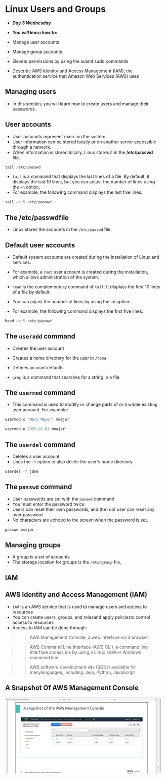 # Linux Users and Groups
- ***Day 3 Wednesday***

- ***You will learn how to:***
- Manage user accounts
- Manage group accounts
- Elevate permissions by using the suand sudo commands
- Describe AWS Identity and Access Management (IAM), the authentication service that Amazon Web Services (AWS) uses

## Managing users
- In this section, you will learn how to create users and manage their passwords.

## User accounts
- User accounts represent users on the system.
- User information can be stored locally or on another server accessible through a network.
- When information is stored locally, Linux stores it in the **/etc/passwd** file.

```javascript
tail /etc/passwd
```

- `tail` is a command that displays the last lines of a file. By default, it displays the last 10 lines, but you can adjust the number of lines using the `–n` option.
- For example, the following command displays the last five lines:

```javascript
tail –n 5 /etc/passwd
```

## The /etc/passwdfile
- Linux stores the accounts in the `/etc/passwd` file.

## Default user accounts
- Default system accounts are created during the installation of Linux and services.
- For example, a `root` user account is created during the installation, which allows administration of the system.

- `head` is the complementary command of `tail`. It displays the first 10 lines of a file by default.
- You can adjust the number of lines by using the `–n` option:
- For example, the following command displays the first five lines: 

```javascript
head –n 5 /etc/passwd
```

## The `useradd` command
- Creates the user account
- Creates a home directory for the user in `/home`
- Defines account defaults

- `grep` is a command that searches for a string in a file.

## The `usermod` command
- This command is used to modify or change parts of or a whole existing user account. For example:

```javascript
usermod-c "Mary Major" mmajor
```

```javascript
usermod-e 2025-01-01 mmajor
```

## The `userdel` command
- Deletes a user account
- Uses the `-r` option to also delete the user's home directory

```javascript
userdel -r jdoe
```

## The `passwd` command
- User passwords are set with the `passwd` command
- You must enter the password twice
- Users can reset their own passwords, and the root user can reset any user password
- No characters are echoed to the screen when the password is set.

```javascript
passwd mmajor
```

## Managing groups
- A group is a set of accounts
- The storage location for groups is the `/etc/group` file.

## IAM
## AWS Identity and Access Management (IAM)
- `IAM` is an AWS service that is used to manage users and access to resources
- You can create users, groups, and rolesand apply policiesto control access to resources
- Access to IAM can be done through:

>> AWS Management Console, a web interface via a browser

>> AWS Command Line Interface (AWS CLI), a command line interface accessible by using a Linux shell or Windows command line

>> AWS software development kits (SDKs) available for manylanguages, including Java, Python, JavaScript

## A Snapshot Of AWS Management Console
![AWS Management Console](<Images/aws m console.png>)

